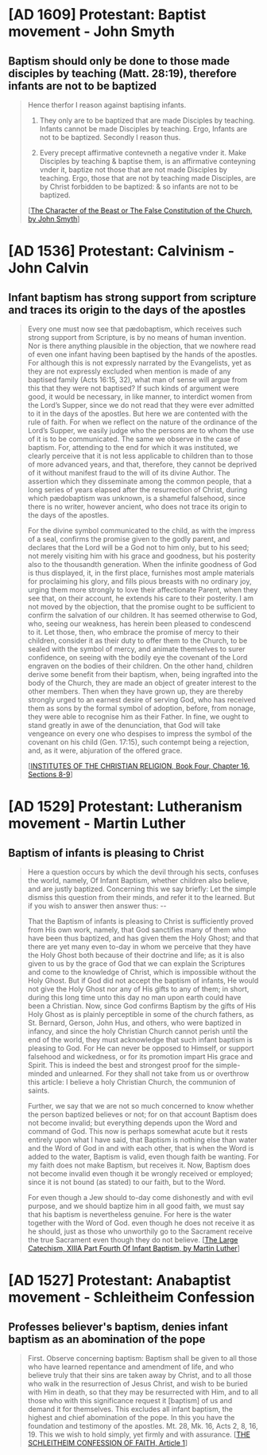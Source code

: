 

<h1>[AD 1609] Protestant: Baptist movement - John Smyth</h1>
<h2>Baptism should only be done to those made disciples by teaching (Matt. 28:19), therefore infants are not to be baptized</h2>

<blockquote>
Hence therfor I reason against baptising infants.

1. They only are to be baptized that are made Disciples by teaching.
Infants cannot be made Disciples by teaching.
Ergo, Infants are not to be baptized. Secondly I reason thus.

2. Every precept affirmative contevneth a negative vnder it.
Make Disciples by teaching & baptise them, is an affirmative conteyning vnder it, baptize not those that are not made Disciples by teaching.
Ergo, those that are not by teaching made Disciples, are by Christ forbidden to be baptized: & so infants are not to be baptized.

[<a href='https://quod.lib.umich.edu/e/eebo2/A12552.0001.001/1:4.14?rgn=div2;view=fulltext' target='_blank'>The Character of the Beast or The False Constitution of the Church, by John Smyth</a>]
</blockquote>




<h1>[AD 1536] Protestant: Calvinism - John Calvin</h1>
<h2>Infant baptism has strong support from scripture and traces its origin to the days of the apostles</h2>

<blockquote>
Every one must now see that pædobaptism, which receives such strong support from Scripture, is by no means of human invention. Nor is there anything plausible in the objection, that we nowhere read of even one infant having been baptised by the hands of the apostles. For although this is not expressly narrated by the Evangelists, yet as they are not expressly excluded when mention is made of any baptised family (Acts 16:15, 32), what man of sense will argue from this that they were not baptised? If such kinds of argument were good, it would be necessary, in like manner, to interdict women from the Lord’s Supper, since we do not read that they were ever admitted to it in the days of the apostles. But here we are contented with the rule of faith. For when we reflect on the nature of the ordinance of the Lord’s Supper, we easily judge who the persons are to whom the use of it is to be communicated. The same we observe in the case of baptism. For, attending to the end for which it was instituted, we clearly perceive that it is not less applicable to children than to those of more advanced years, and that, therefore, they cannot be deprived of it without manifest fraud to the will of its divine Author. The assertion which they disseminate among the common people, that a long series of years elapsed after the resurrection of Christ, during which pædobaptism was unknown, is a shameful falsehood, since there is no writer, however ancient, who does not trace its origin to the days of the apostles.

For the divine symbol communicated to the child, as with the impress of a seal, confirms the promise given to the godly parent, and declares that the Lord will be a God not to him only, but to his seed; not merely visiting him with his grace and goodness, but his posterity also to the thousandth generation. When the infinite goodness of God is thus displayed, it, in the first place, furnishes most ample materials for proclaiming his glory, and fills pious breasts with no ordinary joy, urging them more strongly to love their affectionate Parent, when they see that, on their account, he extends his care to their posterity. I am not moved by the objection, that the promise ought to be sufficient to confirm the salvation of our children. It has seemed otherwise to God, who, seeing our weakness, has herein been pleased to condescend to it. Let those, then, who embrace the promise of mercy to their children, consider it as their duty to offer them to the Church, to be sealed with the symbol of mercy, and animate themselves to surer confidence, on seeing with the bodily eye the covenant of the Lord engraven on the bodies of their children. On the other hand, children derive some benefit from their baptism, when, being ingrafted into the body of the Church, they are made an object of greater interest to the other members. Then when they have grown up, they are thereby strongly urged to an earnest desire of serving God, who has received them as sons by the formal symbol of adoption, before, from nonage, they were able to recognise him as their Father. In fine, we ought to stand greatly in awe of the denunciation, that God will take vengeance on every one who despises to impress the symbol of the covenant on his child (Gen. 17:15), such contempt being a rejection, and, as it were, abjuration of the offered grace.

[<a href='https://www.ccel.org/ccel/calvin/institutes.vi.xvii.html' target='_blank'>INSTITUTES OF THE CHRISTIAN RELIGION, Book Four, Chapter 16, Sections 8-9</a>]
</blockquote>



<h1>[AD 1529] Protestant: Lutheranism movement - Martin Luther</h1>
<h2>Baptism of infants is pleasing to Christ</h2>

<blockquote>
Here a question occurs by which the devil through his sects, confuses the world, namely, Of Infant Baptism, whether children also believe, and are justly baptized. Concerning this we say briefly: Let the simple dismiss this question from their minds, and refer it to the learned. But if you wish to answer then answer thus: --

That the Baptism of infants is pleasing to Christ is sufficiently proved from His own work, namely, that God sanctifies many of them who have been thus baptized, and has given them the Holy Ghost; and that there are yet many even to-day in whom we perceive that they have the Holy Ghost both because of their doctrine and life; as it is also given to us by the grace of God that we can explain the Scriptures and come to the knowledge of Christ, which is impossible without the Holy Ghost. But if God did not accept the baptism of infants, He would not give the Holy Ghost nor any of His gifts to any of them; in short, during this long time unto this day no man upon earth could have been a Christian. Now, since God confirms Baptism by the gifts of His Holy Ghost as is plainly perceptible in some of the church fathers, as St. Bernard, Gerson, John Hus, and others, who were baptized in infancy, and since the holy Christian Church cannot perish until the end of the world, they must acknowledge that such infant baptism is pleasing to God. For He can never be opposed to Himself, or support falsehood and wickedness, or for its promotion impart His grace and Spirit. This is indeed the best and strongest proof for the simple-minded and unlearned. For they shall not take from us or overthrow this article: I believe a holy Christian Church, the communion of saints.

Further, we say that we are not so much concerned to know whether the person baptized believes or not; for on that account Baptism does not become invalid; but everything depends upon the Word and command of God. This now is perhaps somewhat acute but it rests entirely upon what I have said, that Baptism is nothing else than water and the Word of God in and with each other, that is when the Word is added to the water, Baptism is valid, even though faith be wanting. For my faith does not make Baptism, but receives it. Now, Baptism does not become invalid even though it be wrongly received or employed; since it is not bound (as stated) to our faith, but to the Word.

For even though a Jew should to-day come dishonestly and with evil purpose, and we should baptize him in all good faith, we must say that his baptism is nevertheless genuine. For here is the water together with the Word of God. even though he does not receive it as he should, just as those who unworthily go to the Sacrament receive the true Sacrament even though they do not believe.
[<a href='https://www.projectwittenberg.org/pub/resources/text/wittenberg/luther/catechism/web/cat-13a.html' target='_blank'>The Large Catechism, XIIIA Part Fourth Of Infant Baptism, by Martin Luther</a>]
</blockquote>




<h1>[AD 1527] Protestant: Anabaptist movement - Schleitheim Confession</h1>
<h2>Professes believer's baptism, denies infant baptism as an abomination of the pope</h2>

<blockquote>
First. Observe concerning baptism: Baptism shall be given to all those who have learned repentance and amendment of life, and who believe truly that their sins are taken away by Christ, and to all those who walk in the resurrection of Jesus Christ, and wish to be buried with Him in death, so that they may be resurrected with Him, and to all those who with this significance request it [baptism] of us and demand it for themselves. This excludes all infant baptism, the highest and chief abomination of the pope. In this you have the foundation and testimony of the apostles. Mt. 28, Mk. 16, Acts 2, 8, 16, 19. This we wish to hold simply, yet firmly and with assurance. [<a href='https://courses.washington.edu/hist112/SCHLEITHEIM%20CONFESSION%20OF%20FAITH.htm' target='_blank'>THE SCHLEITHEIM CONFESSION OF FAITH, Article 1</a>]
</blockquote>


